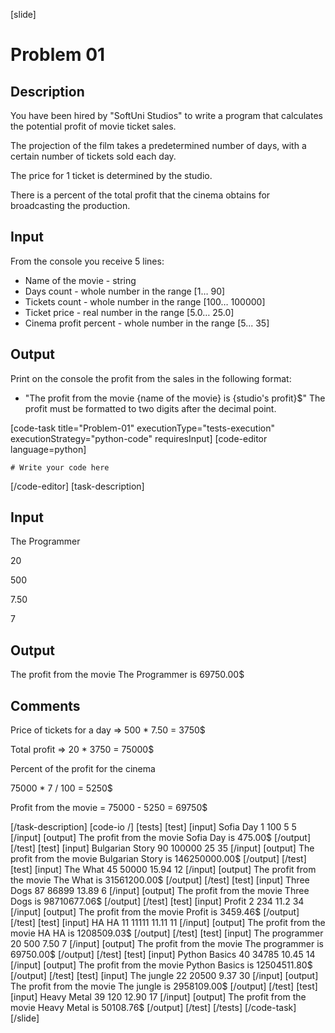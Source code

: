 [slide]
# Problem 01
## Description
You have been hired by "SoftUni Studios" to write a program that calculates the potential profit of movie ticket sales. 

The projection of the film takes a predetermined number of days, with a certain number of tickets sold each day. 

The price for 1 ticket is determined by the studio. 

There is a percent of the total profit that the cinema obtains for broadcasting the production. 

## Input
From the console you receive 5 lines:
- Name of the movie - string
- Days count - whole number in the range [1… 90]
- Tickets count  - whole number in the range [100… 100000]
- Ticket price - real number in the range [5.0… 25.0]
- Cinema profit percent - whole number in the range [5... 35]

## Output
Print on the console the profit from the sales in the following format:
- "The profit from the movie \{name of the movie\} is \{studio's profit\}$"
The profit must be formatted to two digits after the decimal point.

[code-task title="Problem-01" executionType="tests-execution" executionStrategy="python-code" requiresInput]
[code-editor language=python]
```
# Write your code here
```
[/code-editor]
[task-description]
## Input
The Programmer

20

500

7.50

7

## Output
The profit from the movie The Programmer is 69750.00$

## Comments 
Price of tickets for a day => 500 * 7.50 = 3750$

Total profit => 20 * 3750 = 75000$

Percent of the profit for the cinema 

75000 * 7 / 100 = 5250$

Profit from the movie = 75000 - 5250 = 69750$

[/task-description]
[code-io /]
[tests]
[test]
[input]
Sofia Day
1
100
5
5
[/input]
[output]
The profit from the movie Sofia Day is 475.00$
[/output]
[/test]
[test]
[input]
Bulgarian Story
90
100000
25
35
[/input]
[output]
The profit from the movie Bulgarian Story is 146250000.00$
[/output]
[/test]
[test]
[input]
The What
45
50000
15.94
12
[/input]
[output]
The profit from the movie The What is 31561200.00$
[/output]
[/test]
[test]
[input]
Three Dogs
87
86899
13.89
6
[/input]
[output]
The profit from the movie Three Dogs is 98710677.06$
[/output]
[/test]
[test]
[input]
Profit
2
234
11.2
34
[/input]
[output]
The profit from the movie Profit is 3459.46$
[/output]
[/test]
[test]
[input]
HA HA
11
11111
11.11
11
[/input]
[output]
The profit from the movie HA HA is 1208509.03$
[/output]
[/test]
[test]
[input]
The programmer
20
500
7.50
7
[/input]
[output]
The profit from the movie The programmer is 69750.00$
[/output]
[/test]
[test]
[input]
Python Basics
40
34785
10.45
14
[/input]
[output]
The profit from the movie Python Basics is 12504511.80$
[/output]
[/test]
[test]
[input]
The jungle
22
20500
9.37
30
[/input]
[output]
The profit from the movie The jungle is 2958109.00$
[/output]
[/test]
[test]
[input]
Heavy Metal
39
120
12.90
17
[/input]
[output]
The profit from the movie Heavy Metal is 50108.76$
[/output]
[/test]
[/tests]
[/code-task]
[/slide]